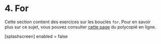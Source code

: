 # 4. For

Cette section contient des exercices sur les boucles `for`. Pour en savoir plus sur ce sujet, vous pouvez consulter [cette page](https://rtavenar.github.io/poly_python/content/struct.html#boucles-for) du polycopié en ligne.

<py-config>
    [splashscreen]
        enabled = false
</py-config>